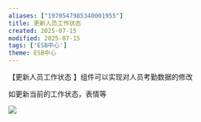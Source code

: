 ```yaml
---
aliases: ["1970547985340001955"]
title: 更新人员工作状态 
created: 2025-07-15
modified: 2025-07-15
tags: ['ESB中心']
theme: ESB中心
---
```


【更新人员工作状态 】组件可以实现对人员考勤数据的修改

如更新当前的工作状态，表情等

![](ac2c2d64aae2f82c3972df8d661d6595.jpg)